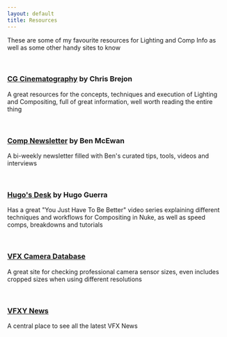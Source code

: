 ```yaml
---
layout: default
title: Resources
---
```


<body>

<p> These are some of my favourite resources for Lighting and Comp Info as well as some other handy sites to know</p>

<br />

<h3>
	<a href="https://chrisbrejon.com/">CG Cinematography</a> by Chris Brejon </a>
</h3>

<p>A great resources for the concepts, techniques and execution of Lighting and Compositing, full of great information, well worth reading the entire thing</p>

<br />

<h3>
	<a href="https://www.benmcewan.com/">Comp Newsletter</a> by Ben McEwan </a>
</h3>

<p>A bi-weekly newsletter filled with Ben's curated tips, tools, videos and interviews</p>

<br />

<h3>
	<a href="https://www.youtube.com/channel/UCv-7AV9139ZwlwTHiBwS-JQ">Hugo's Desk</a> by Hugo Guerra </a>
</h3>

<p>Has a great "You Just Have To Be Better" video series explaining different techniques and workflows for Compositing in Nuke, as well as speed comps, breakdowns and tutorials</p>

<br />

<h3>
	<a href="https://vfxcamdb.com/">VFX Camera Database</a>
</h3>

<p>A great site for checking professional camera sensor sizes, even includes cropped sizes when using different resolutions</p>

<br />

<h3>
	<a href="http://news.vfxy.com/">VFXY News</a>
</h3>

<p>A central place to see all the latest VFX News</p>

<br />


</body>